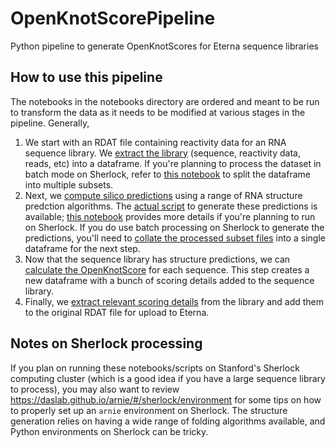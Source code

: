 # OpenKnotScorePipeline
Python pipeline to generate OpenKnotScores for Eterna sequence libraries

## How to use this pipeline
The notebooks in the notebooks directory are ordered and meant to be run to transform the data as it needs to be modified at various stages in the pipeline. Generally,
1. We start with an RDAT file containing reactivity data for an RNA sequence library. We [extract the library](/notebooks/1.RDATtoDataFrame.ipynb) (sequence, reactivity data, reads, etc) into a dataframe. If you're planning to process the dataset in batch mode on Sherlock, refer to [this notebook](/notebooks/1b.SplitDataForSherlockProcessing.ipynb) to split the dataframe into multiple subsets.
2. Next, we [compute silico predictions](/notebooks/2.AddSilicoPredictions.ipynb) using a range of RNA structure predction algorithms. The [actual script](/scripts/get_predictions.sbatch) to generate these predictions is available; [this notebook](/notebooks/2.AddSilicoPredictions.ipynb) provides more details if you're planning to run on Sherlock. If you do use batch processing on Sherlock to generate the predictions, you'll need to [collate the processed subset files](/notebooks/2b.CollateSubsets.ipynb) into a single dataframe for the next step.
3. Now that the sequence library has structure predictions, we can [calculate the OpenKnotScore](/notebooks/3.CalculateOpenKnotScore.ipynb) for each sequence. This step creates a new dataframe with a bunch of scoring details added to the sequence library.
4. Finally, we [extract relevant scoring details](/notebooks/4.DataFrametoRDAT.ipynb) from the library and add them to the original RDAT file for upload to Eterna.

## Notes on Sherlock processing
If you plan on running these notebooks/scripts on Stanford's Sherlock computing cluster (which is a good idea if you have a large sequence library to process), you may also want to review https://daslab.github.io/arnie/#/sherlock/environment for some tips on how to properly set up an `arnie` environment on Sherlock. The structure generation relies on having a wide range of folding algorithms available, and Python environments on Sherlock can be tricky.